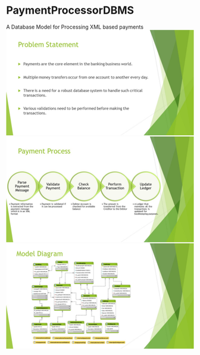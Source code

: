 # PaymentProcessorDBMS
A Database Model for Processing XML based payments
![](https://github.com/ninadsubhedar/PaymentProcessorDBMS/blob/master/slide/Slide2.JPG)
![](https://github.com/ninadsubhedar/PaymentProcessorDBMS/blob/master/slide/Slide3.JPG)
![](https://github.com/ninadsubhedar/PaymentProcessorDBMS/blob/master/slide/model.jpg)
